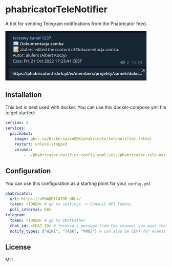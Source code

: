 # phabricatorTeleNotifier

A bot for sending Telegram notifications from the  Phabricator feed.

![Screenshot of a message sent by the bot](./.github/screenshot.jpg)

## Installation

This bot is best used with docker. You can use this docker-compose.yml file to get started:

```yaml
version: 3
services:
  paczkobot:
    image: ghcr.io/HackerspaceKRK/phabricatortelenotifier:latest
    restart: unless-stopped
    volumes:
        - ./phabricator-notifier-config.yaml:/etc/phabricator-tele-notifier/phabricator-tele-notifier.yaml
```
## Configuration

You can use this configuration as a starting point for your `config.yml`

```yaml
phabricator:
  url: https://<PHABRICATOR_URL>/
  token: <TOKEN> # go to settings -> Conduit API Tokens
  poll_interval: 60s
telegram:
  token: <TOKEN> # go to @BotFather
  chat_id: <CHAT_ID> # forward a message from the channel you want the noificiations to go to to  @userinfobot 
  notify_types: ["WIKI", "TASK", "PROJ"] # can also be CEVT for events
```

## License

MIT
